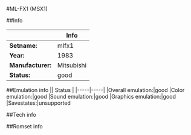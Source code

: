 #ML-FX1 (MSX1)

##Info

||Info|
|-----|-----|
|**Setname:**|mlfx1
|**Year:**|1983
|**Manufacturer:**|Mitsubishi
|**Status:**|good

##Emulation info
|| Status |
|-----|-----|
|Overall emulation:|good
|Color emulation:|good
|Sound emulation:|good
|Graphics emulation:|good
|Savestates:|unsupported

##Tech info

##Romset info

<!--- START OF EDITED COMMENT DO NOT TOUCH TEXT ABOVE-->

